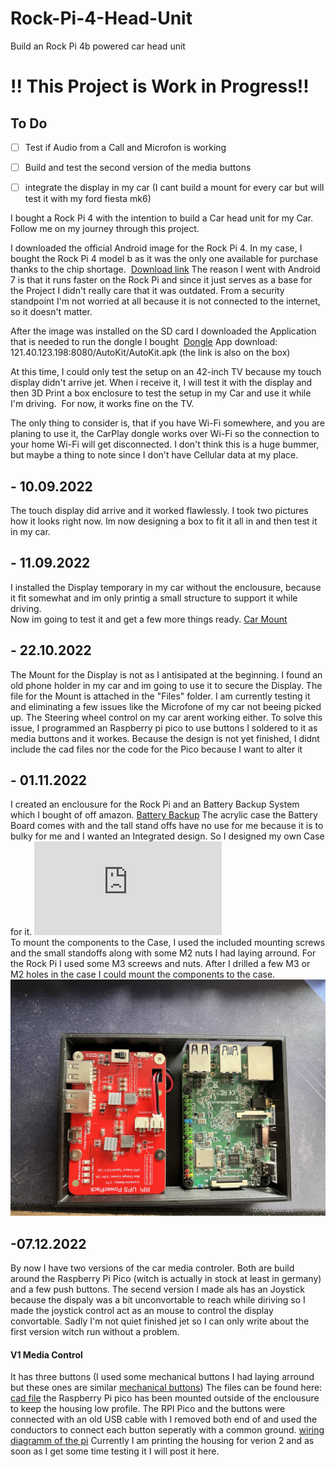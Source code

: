 # Rock-Pi-4-Head-Unit
Build an Rock Pi 4b powered car head unit

# !! This Project is Work in Progress!!

## To Do ##
- [ ] Test if Audio from a Call and Microfon is working
- [ ] Build and test the second version of the media buttons
- [ ] integrate the display in my car (I cant build a mount for every car but will test it with my ford fiesta mk6)


I bought a Rock Pi 4 with the intention to build a Car head unit for my Car. 
Follow me on my journey through this project. 

I downloaded the official Android image for the Rock Pi 4. In my case, I bought the Rock Pi 4 model b as it was the only one available for purchase thanks to the chip shortage. 
[Download link](https://rock.sh/rockpi-android7-download)
The reason I went with Android 7 is that it runs faster on the Rock Pi and since it just serves as a base for the Project I didn't really care that it was outdated. From a security standpoint I'm not worried at all because it is not connected to the internet, so it doesn't matter. 

After the image was installed on the SD card I downloaded the Application that is needed to run the dongle I bought 
[Dongle](ttps://amzn.eu/d/6gC4eBJ)
App download: 121.40.123.198:8080/AutoKit/AutoKit.apk (the link is also on the box)

At this time, I could only test the setup on an 42-inch TV because my touch display didn't arrive jet. When i receive it, I will test it with the display and then 3D Print a box enclosure to test the setup in my Car and use it while I'm driving. 
For now, it works fine on the TV. 

The only thing to consider is, that if you have Wi-Fi somewhere, and you are planing to use it, the CarPlay dongle works over Wi-Fi so the connection to your home Wi-Fi will get disconnected. I don't think this is a huge bummer, but maybe a thing to note since I don't have Cellular data at my place. 

## - 10.09.2022  
The touch display did arrive and it worked flawlessly. 
I took two pictures how it looks right now. 
Im now designing a box to fit it all in and then test it in my car.

## - 11.09.2022
I installed the Display temporary in my car without the enclousure, because it fit somewhat and im only printig a small structure to support it while driving.  
Now im going to test it and get a few more things ready. 
[Car Mount](https://github.com/BasicMacintosher/Rock-Pi-4-Head-Unit/blob/main/Picutres/Car_Mount.jpeg)


## - 22.10.2022  
The Mount for the Display is not as I antisipated at the beginning. 
I found an old phone holder in my car and im going to use it to secure the Display. 
The file for the Mount is attached in the "Files" folder. 
I am currently testing it and eliminating a few issues like the Microfone of my car not beeing picked up. 
The Steering wheel control on my car arent working either. To solve this issue, I programmed an Raspberry pi pico to use buttons I soldered to it as media buttons and it workes. 
Because the design is not yet finished, I didnt include the cad files nor the code for the Pico because I want to alter it 

## - 01.11.2022  
I created an enclousure for the Rock Pi and an Battery Backup System which I bought of off amazon. [Battery Backup](https://www.amazon.de/-/en/gp/product/B07KXRZ779/ref=ppx_yo_dt_b_asin_title_o00_s00?ie=UTF8&psc=1)
The acrylic case the Battery Board comes with and the tall stand offs have no use for me because it is to bulky for me and I wanted an Integrated design. 
So I designed my own Case  for it. 
![Rock Pi 4 case](https://github.com/BasicMacintosher/Rock-Pi-4-Head-Unit/blob/main/Files/Rock_Pi_4_case_with_Battery.step.stl)  
To mount the components to the Case, I used the included mounting screws and the small standoffs along with some M2 nuts I had laying arround. For the Rock Pi I used some M3 screews and nuts.
After I drilled a few M3 or M2 holes in the case I could mount the components to the case. 
![Picutre of the Case](https://github.com/BasicMacintosher/Rock-Pi-4-Head-Unit/blob/main/Picutres/Case_with_Battery.jpeg)

## -07.12.2022
By now I have two versions of the car media controler. Both are build around the Raspberry Pi Pico (witch is actually in stock at least in germany) and a few push buttons. The secend version I made als has an Joystick because the dispaly was a bit unconvortable to reach while diriving so I made the joystick control act as an mouse to control the display convortable. 
Sadly I'm not quiet finished jet so I can only write about the first version witch run without a problem. 
#### V1 Media Control #### 
It has three buttons (I used some mechanical buttons I had laying arround but these ones are similar [mechanical buttons](https://www.amazon.de/-/en/Cherry-Switches-Mechanical-Keyboard-Replacement/dp/B08SK47VDX/ref=dp_prsubs_1?pd_rd_w=9Dfkl&content-id=amzn1.sym.85e12063-5122-4149-bea0-850be1f2d6fb&pf_rd_p=85e12063-5122-4149-bea0-850be1f2d6fb&pf_rd_r=TXTQ65X3V23RKC0E6E2S&pd_rd_wg=DHPxH&pd_rd_r=97320573-eb64-4131-b339-d626eed951cf&pd_rd_i=B08SK47VDX&psc=1)) 
The files can be found here: [cad file](https://github.com/BasicMacintosher/Rock-Pi-4-Head-Unit/blob/main/Files/car_media_control%20v1.stl)
the Raspberry Pi pico has been mounted outside of the enclousure to keep the housing low profile. The RPI Pico and the buttons were connected with an old USB cable with I removed both end of and used the conductors to connect each button seperatly with a common ground. [wiring diagramm of the pi](https://github.com/BasicMacintosher/Rock-Pi-4-Head-Unit/blob/main/Files/Car_Controll_Schematic_Version_1.pdf)
Currently I am printing the housing for verion 2 and as soon as I get some time testing it I will post it here. 